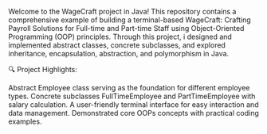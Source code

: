 Welcome to the WageCraft project in Java! This repository contains a comprehensive example of building a terminal-based WageCraft: Crafting Payroll Solutions for Full-time and Part-time Staff using Object-Oriented Programming (OOP) principles. Through this project, i designed and implemented abstract classes, concrete subclasses, and explored inheritance, encapsulation, abstraction, and polymorphism in Java.

🔍 Project Highlights:

Abstract Employee class serving as the foundation for different employee types. Concrete subclasses FullTimeEmployee and PartTimeEmployee with salary calculation. A user-friendly terminal interface for easy interaction and data management. Demonstrated core OOPs concepts with practical coding examples. 
